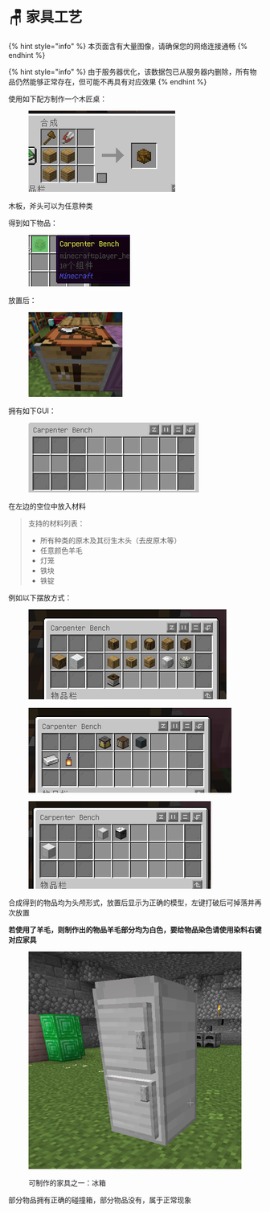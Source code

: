 # 🪑 家具工艺

{% hint style="info" %}
本页面含有大量图像，请确保您的网络连接通畅
{% endhint %}

{% hint style="info" %}
由于服务器优化，该数据包已从服务器内删除，所有物品仍然能够正常存在，但可能不再具有对应效果
{% endhint %}

使用如下配方制作一个木匠桌：

<figure><img src="../.gitbook/assets/image (41).png" alt=""><figcaption></figcaption></figure>

木板，斧头可以为任意种类

得到如下物品：

<figure><img src="../.gitbook/assets/image (42).png" alt=""><figcaption></figcaption></figure>

放置后：

<figure><img src="../.gitbook/assets/image (43).png" alt="" width="187"><figcaption></figcaption></figure>

拥有如下GUI：

<figure><img src="../.gitbook/assets/image (44).png" alt=""><figcaption></figcaption></figure>

在左边的空位中放入材料

> 支持的材料列表：
>
> * 所有种类的原木及其衍生木头（去皮原木等）
> * 任意颜色羊毛
> * 灯笼
> * 铁块
> * 铁锭

例如以下摆放方式：

<figure><img src="../.gitbook/assets/image (46).png" alt=""><figcaption></figcaption></figure>

<figure><img src="../.gitbook/assets/image (47).png" alt=""><figcaption></figcaption></figure>

<figure><img src="../.gitbook/assets/image (48).png" alt=""><figcaption></figcaption></figure>

合成得到的物品均为头颅形式，放置后显示为正确的模型，左键打破后可掉落并再次放置

**若使用了羊毛，则制作出的物品羊毛部分均为白色，要给物品染色请使用染料右键对应家具**

<figure><img src="../.gitbook/assets/image (49).png" alt=""><figcaption><p>可制作的家具之一：冰箱</p></figcaption></figure>

部分物品拥有正确的碰撞箱，部分物品没有，属于正常现象
